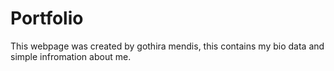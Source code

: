 # Portfolio
This webpage was created by gothira mendis, this contains my bio data and simple infromation about me.
